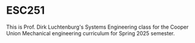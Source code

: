 # ESC251

This is Prof. Dirk Luchtenburg's Systems Engineering class for the Cooper Union Mechanical engineering curriculum for Spring 2025 semester. 
